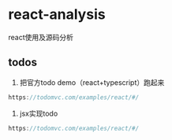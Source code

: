 # react-analysis
react使用及源码分析

## todos
1. 把官方todo demo（react+typescript）跑起来
```js
https://todomvc.com/examples/react/#/
```

1. jsx实现todo
```js
https://todomvc.com/examples/react/#/
```

<!-- 2. 实现webcomponent案例 -->


<!-- 3. 大概看一遍react.js源码(带着问题看) -->




